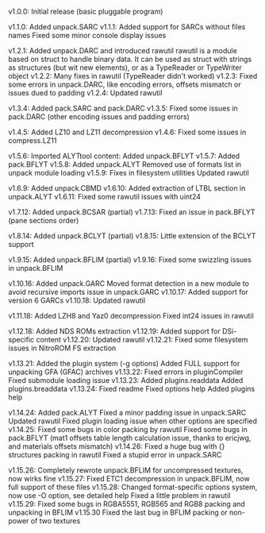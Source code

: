 v1.0.0:
	Initial release (basic pluggable program)

v1.1.0:
	Added unpack.SARC
v1.1.1:
	Added support for SARCs without files names
	Fixed some minor console display issues
	
v1.2.1:
	Added unpack.DARC and introduced rawutil
	rawutil is a module based on struct to handle binary data. It can be used as struct with strings as structures (but wit new elements), or as a TypeReader or TypeWriter object
v1.2.2:
	Many fixes in rawutil (TypeReader didn't worked)
v1.2.3:
	Fixed some errors in unpack.DARC, like encoding errors, offsets mismatch or issues dued to padding
v1.2.4:
	Updated rawutil

v1.3.4:
	Added pack.SARC and pack.DARC
v1.3.5:
	Fixed some issues in pack.DARC (other encoding issues and padding errors)

v1.4.5:
	Added LZ10 and LZ11 decompression
v1.4.6:
	Fixed some issues in compress.LZ11

v1.5.6:
	Imported ALYTtool content:
	Added unpack.BFLYT
v1.5.7:
	Added pack.BFLYT
v1.5.8:
	Added unpack.ALYT
	Removed use of formats list in unpack module loading
v1.5.9:
	Fixes in filesystem utilities
	Updated rawutil

v1.6.9:
	Added unpack.CBMD
v1.6.10:
	Added extraction of LTBL section in unpack.ALYT
v1.6.11:
	Fixed some rawutil issues with uint24

v1.7.12:
	Added unpack.BCSAR (partial)
v1.7.13:
	Fixed an issue in pack.BFLYT (pane sections order)

v1.8.14:
	Added unpack.BCLYT (partial)
v1.8.15:
	Little extension of the BCLYT support

v1.9.15:
	Added unpack.BFLIM (partial)
v1.9.16:
	Fixed some swizzling issues in unpack.BFLIM

v1.10.16:
	Added unpack.GARC
	Moved format detection in a new module to avoid recursive imports issue in unpack.GARC
v1.10.17:
	Added support for version 6 GARCs
v1.10.18:
	Updated rawutil

v1.11.18:
	Added LZH8 and Yaz0 decompression
	Fixed int24 issues in rawutil

v1.12.18:
	Added NDS ROMs extraction
v1.12.19:
	Added support for DSi-specific content
v1.12.20:
	Updated rawutil
v1.12.21:
	Fixed some filesystem issues in NitroROM FS extraction
	
v1.13.21:
	Added the plugin system (-g options)
	Added FULL support for unpacking GFA (GFAC) archives
v1.13.22:
	Fixed errors in pluginCompiler
	Fixed submodule loading issue
v1.13.23:
	Added plugins.readdata
	Added plugins.breaddata
v1.13.24:
	Fixed readme
	Fixed options help
	Added plugins help

v1.14.24:
	Added pack.ALYT
	Fixed a minor padding issue in unpack.SARC
	Updated rawutil
	Fixed plugin loading issue when other options are specified
v1.14.25:
	Fixed some bugs in color packing by rawutil
	Fixed some bugs in pack.BFLYT (mat1 offsets table length calculation issue, thanks to ericjwg, and materials offsets mismatch)
v1.14.26:
	Fixed a huge bug with {} structures packing in rawutil
	Fixed a stupid error in unpack.SARC

v1.15.26:
	Completely rewrote unpack.BFLIM for uncompressed textures, now wirks fine
v1.15.27:
	Fixed ETC1 decompression in unpack.BFLIM, now full support of these files
v1.15.28:
	Changed format-specific options system, now use -O option, see detailed help
	Fixed a little problem in rawutil
v1.15.29:
	Fixed some bugs in RGBA5551, RGB565 and RGB8 packing and unpacking in BFLIM
v1.15.30
	Fixed the last bug in BFLIM packing or non-power of two textures
